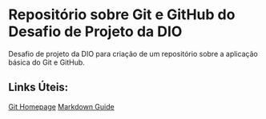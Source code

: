 # Repositório sobre Git e GitHub do Desafio de Projeto da DIO

Desafio de projeto da DIO para criação de um repositório sobre a aplicação básica do Git e GitHub.

## Links Úteis:
[Git Homepage](https://git-scm.com/)
[Markdown Guide](https://www.markdownguide.org/)

